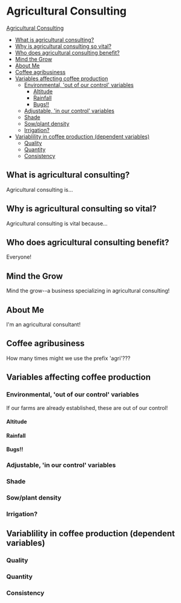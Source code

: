 # Agricultural Consulting

[Agricultural Consulting](#agricultural-consulting)
- [What is agricultural consulting?](#what-is-agricultural-consulting?)
- [Why is agricultural consulting so vital?](#why-is-agricultural-consulting-so-vital?)
- [Who does agricultural consulting benefit?](#who-does-agricultural-consulting-benefit?)
- [Mind the Grow](#mind-the-grow)
- [About Me](#about-me)
- [Coffee agribusiness](#coffee-agribusiness)
- [Variables affecting coffee production](#variables-affecting-coffee-production)
	* [Environmental, 'out of our control' variables](#environmental,-'out-of-our-control'-variables)
		* [Altitude](#altitude)
		* [Rainfall](#rainfall)
		* [Bugs!!](#bugs!!)
	* [Adjustable, 'in our control' variables](#adjustable,-'in-our-control'-variables)
	* [Shade](#shade)
	* [Sow/plant density](#sow/plant-density)
	* [Irrigation?](#irrigation?)
- [Variablility in coffee production (dependent variables)](#variablility-in-coffee-production-(dependent-variables))
	* [Quality](#quality)
	* [Quantity](#quantity)
	* [Consistency](#consistency)



## What is agricultural consulting?

Agricultural consulting is...

## Why is agricultural consulting so vital?

Agricultural consulting is vital because...

## Who does agricultural consulting benefit?

Everyone!

## Mind the Grow

Mind the grow--a business specializing in agricultural consulting!

## About Me

I'm an agricultural consultant!

## Coffee agribusiness

How many times might we use the prefix 'agri'???

## Variables affecting coffee production

### Environmental, 'out of our control' variables

If our farms are already established, these are out of our control!

#### Altitude

#### Rainfall

#### Bugs!!

### Adjustable, 'in our control' variables

### Shade

### Sow/plant density

### Irrigation?

## Variablility in coffee production (dependent variables)

### Quality

### Quantity

### Consistency


